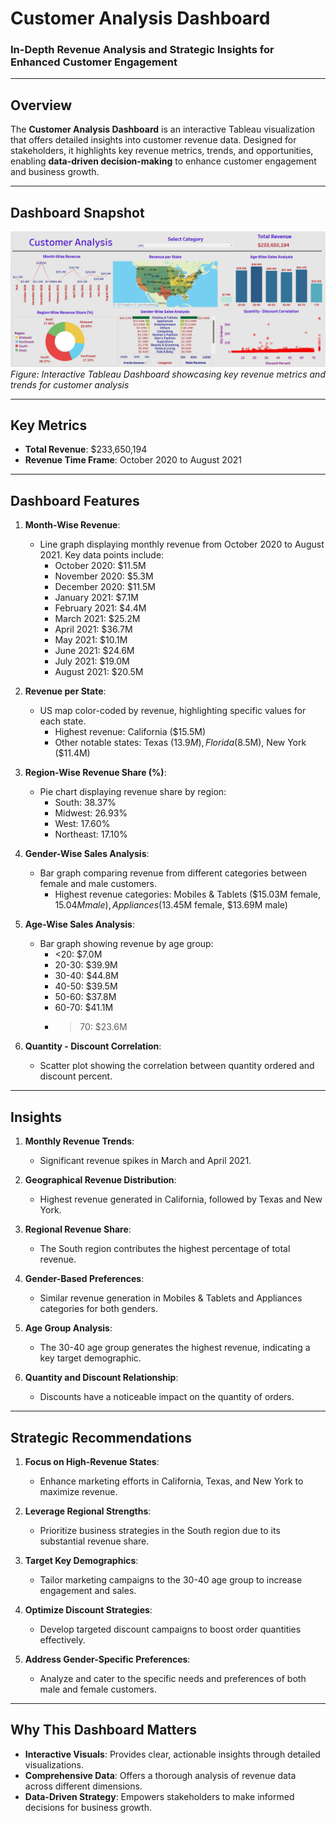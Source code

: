 # **Customer Analysis Dashboard**  
### **In-Depth Revenue Analysis and Strategic Insights for Enhanced Customer Engagement**  

---

## **Overview**  
The **Customer Analysis Dashboard** is an interactive Tableau visualization that offers detailed insights into customer revenue data. Designed for stakeholders, it highlights key revenue metrics, trends, and opportunities, enabling **data-driven decision-making** to enhance customer engagement and business growth.

---

## **Dashboard Snapshot**  

![Customer Analysis Dashboard](Dashboard_Image.png)  
*Figure: Interactive Tableau Dashboard showcasing key revenue metrics and trends for customer analysis*  

---

## **Key Metrics**  
- **Total Revenue**: $233,650,194  
- **Revenue Time Frame**: October 2020 to August 2021  

---

## **Dashboard Features**  

1. **Month-Wise Revenue**:  
   - Line graph displaying monthly revenue from October 2020 to August 2021. Key data points include:  
     - October 2020: $11.5M  
     - November 2020: $5.3M  
     - December 2020: $11.5M  
     - January 2021: $7.1M  
     - February 2021: $4.4M  
     - March 2021: $25.2M  
     - April 2021: $36.7M  
     - May 2021: $10.1M  
     - June 2021: $24.6M  
     - July 2021: $19.0M  
     - August 2021: $20.5M  

2. **Revenue per State**:  
   - US map color-coded by revenue, highlighting specific values for each state.  
     - Highest revenue: California ($15.5M)  
     - Other notable states: Texas ($13.9M), Florida ($8.5M), New York ($11.4M)  

3. **Region-Wise Revenue Share (%)**:  
   - Pie chart displaying revenue share by region:  
     - South: 38.37%  
     - Midwest: 26.93%  
     - West: 17.60%  
     - Northeast: 17.10%  

4. **Gender-Wise Sales Analysis**:  
   - Bar graph comparing revenue from different categories between female and male customers.  
     - Highest revenue categories: Mobiles & Tablets ($15.03M female, $15.04M male), Appliances ($13.45M female, $13.69M male)  

5. **Age-Wise Sales Analysis**:  
   - Bar graph showing revenue by age group:  
     - <20: $7.0M  
     - 20-30: $39.9M  
     - 30-40: $44.8M  
     - 40-50: $39.5M  
     - 50-60: $37.8M  
     - 60-70: $41.1M  
     - >70: $23.6M  

6. **Quantity - Discount Correlation**:  
   - Scatter plot showing the correlation between quantity ordered and discount percent.  

---

## **Insights**  

1. **Monthly Revenue Trends**:  
   - Significant revenue spikes in March and April 2021.  

2. **Geographical Revenue Distribution**:  
   - Highest revenue generated in California, followed by Texas and New York.  

3. **Regional Revenue Share**:  
   - The South region contributes the highest percentage of total revenue.  

4. **Gender-Based Preferences**:  
   - Similar revenue generation in Mobiles & Tablets and Appliances categories for both genders.  

5. **Age Group Analysis**:  
   - The 30-40 age group generates the highest revenue, indicating a key target demographic.  

6. **Quantity and Discount Relationship**:  
   - Discounts have a noticeable impact on the quantity of orders.  

---

## **Strategic Recommendations**  

1. **Focus on High-Revenue States**:  
   - Enhance marketing efforts in California, Texas, and New York to maximize revenue.  

2. **Leverage Regional Strengths**:  
   - Prioritize business strategies in the South region due to its substantial revenue share.  

3. **Target Key Demographics**:  
   - Tailor marketing campaigns to the 30-40 age group to increase engagement and sales.  

4. **Optimize Discount Strategies**:  
   - Develop targeted discount campaigns to boost order quantities effectively.  

5. **Address Gender-Specific Preferences**:  
   - Analyze and cater to the specific needs and preferences of both male and female customers.  

---

## **Why This Dashboard Matters**  
- **Interactive Visuals**: Provides clear, actionable insights through detailed visualizations.  
- **Comprehensive Data**: Offers a thorough analysis of revenue data across different dimensions.  
- **Data-Driven Strategy**: Empowers stakeholders to make informed decisions for business growth.  
